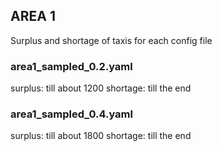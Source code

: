## AREA 1
Surplus and shortage of taxis for each config file

### area1_sampled_0.2.yaml
surplus: till about 1200
shortage: till the end

### area1_sampled_0.4.yaml
surplus: till about 1800
shortage: till the end